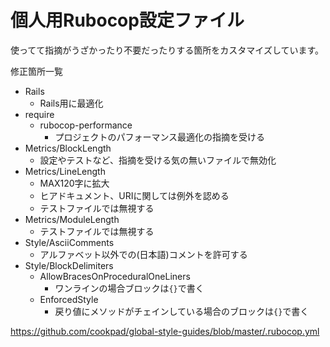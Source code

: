 # 個人用Rubocop設定ファイル

使ってて指摘がうざかったり不要だったりする箇所をカスタマイズしています。

修正箇所一覧
- Rails
  - Rails用に最適化
- require
  - rubocop-performance
    - プロジェクトのパフォーマンス最適化の指摘を受ける
- Metrics/BlockLength
  - 設定やテストなど、指摘を受ける気の無いファイルで無効化
- Metrics/LineLength
  - MAX120字に拡大
  - ヒアドキュメント、URIに関しては例外を認める
  - テストファイルでは無視する
- Metrics/ModuleLength
  - テストファイルでは無視する
- Style/AsciiComments
  - アルファベット以外での(日本語)コメントを許可する
- Style/BlockDelimiters
  - AllowBracesOnProceduralOneLiners
    - ワンラインの場合ブロックは`{}`で書く
  - EnforcedStyle
    - 戻り値にメソッドがチェインしている場合のブロックは`{}`で書く

https://github.com/cookpad/global-style-guides/blob/master/.rubocop.yml
